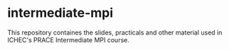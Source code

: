 # intermediate-mpi
This repository containes the slides, practicals and other material used in ICHEC's PRACE Intermediate MPI course.
